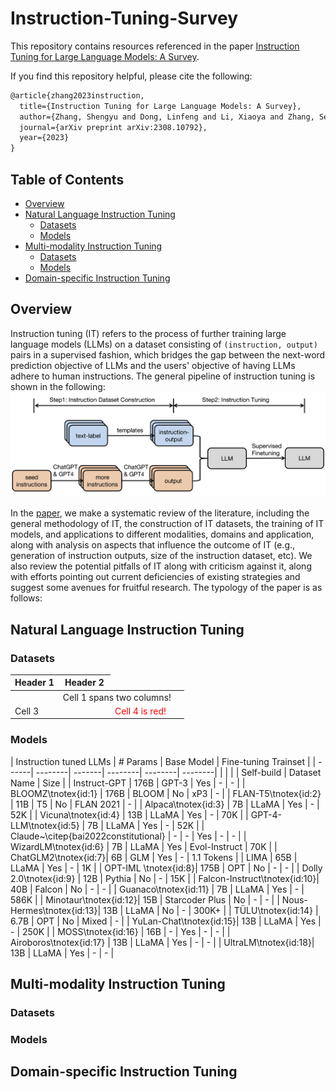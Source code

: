 # Instruction-Tuning-Survey

This repository contains resources referenced in the paper [Instruction Tuning for Large Language Models: A Survey](https://arxiv.org/abs/2308.10792). 

If you find this repository helpful, please cite the following:
```latex
@article{zhang2023instruction,
  title={Instruction Tuning for Large Language Models: A Survey},
  author={Zhang, Shengyu and Dong, Linfeng and Li, Xiaoya and Zhang, Sen and Sun, Xiaofei and Wang, Shuhe and Li, Jiwei and Hu, Runyi and Zhang, Tianwei and Wu, Fei and others},
  journal={arXiv preprint arXiv:2308.10792},
  year={2023}
}
```

## Table of Contents 
* [Overview](#Overview)
* [Natural Language Instruction Tuning](Instruction-Tuned-LLMs)
  * [Datasets](#Datasets)
  * [Models](#Models)
* [Multi-modality Instruction Tuning](Multi-modality-Instruction-Tuning)
  * [Datasets](#Datasets)
  * [Models](#Models)
* [Domain-specific Instruction Tuning](Domain-specific-Instruction-Tuning)
  

## Overview

Instruction tuning (IT) refers to the process of further training large language models (LLMs) on a dataset consisting 
of `(instruction, output)` pairs
 in a supervised fashion, 
which bridges the gap between the next-word prediction objective of LLMs and the users' objective of having LLMs adhere 
to human instructions. The general pipeline of instruction tuning is shown in the following: 
![](./assets/method_overview.png)

In the [paper](https://arxiv.org/abs/2308.10792), we make a systematic review of the literature, including the general methodology of IT, 
the construction of IT datasets, the training of IT models, 
and applications to different modalities, domains and application, along with analysis on aspects that influence the outcome of IT (e.g., generation of instruction outputs, size of the instruction dataset, etc). We also 
review the potential pitfalls of IT along with criticism against it, along with efforts
pointing out current deficiencies of existing strategies and suggest some avenues for fruitful research.
The typology of the paper is as follows: 



## Natural Language Instruction Tuning

### Datasets 

| Header 1 | Header 2 |
|----------|----------|
| <td colspan="2">Cell 1 spans two columns!</td>   |
| Cell 3   | <td style="color: red;">Cell 4 is red!</td>   |


### Models

| Instruction tuned LLMs | # Params | Base Model | <td colspan=3>Fine-tuning Trainset</td> |
| ------| --------| -------| --------| --------| --------| 
| | | | Self-build | Dataset Name | Size |
| Instruct-GPT | 176B | GPT-3 | Yes | - | - | 
| BLOOMZ\tnotex{id:1} | 176B | BLOOM | No | xP3 | -  | 
| FLAN-T5\tnotex{id:2} | 11B | T5 | No | FLAN 2021 | - | 
| Alpaca\tnotex{id:3} | 7B | LLaMA | Yes | - | 52K  | 
| Vicuna\tnotex{id:4} | 13B | LLaMA | Yes | - | 70K  | 
| GPT-4-LLM\tnotex{id:5} | 7B | LLaMA | Yes | - | 52K | 
| Claude~\citep{bai2022constitutional} | - | - | Yes | - | - | 
| WizardLM\tnotex{id:6} | 7B | LLaMA | Yes | Evol-Instruct | 70K  | 
| ChatGLM2\tnotex{id:7}| 6B | GLM | Yes | - | 1.1 Tokens | 
| LIMA | 65B | LLaMA | Yes | - | 1K  | 
| OPT-IML \tnotex{id:8}| 175B | OPT | No | - | - | 
| Dolly 2.0\tnotex{id:9} | 12B | Pythia | No | - | 15K  | 
| Falcon-Instruct\tnotex{id:10}| 40B | Falcon | No | - | - | 
| Guanaco\tnotex{id:11} | 7B | LLaMA | Yes | - | 586K | 
| Minotaur\tnotex{id:12}| 15B | Starcoder Plus | No | - | -  | 
| Nous-Hermes\tnotex{id:13}| 13B | LLaMA | No | - | 300K+ | 
| TÜLU\tnotex{id:14} | 6.7B | OPT | No | Mixed   | - | 
| YuLan-Chat\tnotex{id:15}| 13B | LLaMA | Yes | - | 250K  | 
| MOSS\tnotex{id:16} | 16B | - | Yes | - | -  | 
| Airoboros\tnotex{id:17} | 13B | LLaMA | Yes | - | -  | 
| UltraLM\tnotex{id:18}| 13B | LLaMA | Yes | - | - | 

## Multi-modality Instruction Tuning

### Datasets

### Models

## Domain-specific Instruction Tuning


